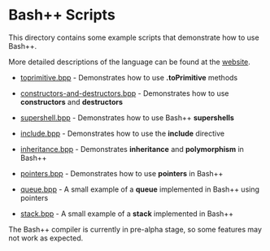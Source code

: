 # Bash++ Scripts

This directory contains some example scripts that demonstrate how to use Bash++.

More detailed descriptions of the language can be found at the [website](https://bpp.sh/language.html).

 - [toprimitive.bpp](toprimitive.bpp) - Demonstrates how to use **.toPrimitive** methods

 - [constructors-and-destructors.bpp](constructors-and-destructors.bpp) - Demonstrates how to use **constructors** and **destructors**

 - [supershell.bpp](supershell.bpp) - Demonstrates how to use Bash++ **supershells**

 - [include.bpp](include.bpp) - Demonstrates how to use the **include** directive

 - [inheritance.bpp](inheritance.bpp) - Demonstrates **inheritance** and **polymorphism** in Bash++

 - [pointers.bpp](pointers.bpp) - Demonstrates how to use **pointers** in Bash++

 - [queue.bpp](queue.bpp) - A small example of a **queue** implemented in Bash++ using pointers

 - [stack.bpp](stack.bpp) - A small example of a **stack** implemented in Bash++

The Bash++ compiler is currently in pre-alpha stage, so some features may not work as expected.
